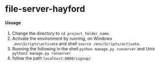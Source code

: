 # file-server-hayford
#### Usuage
1. Change the directory to `cd project_folder_name`.
2. Activate the environment by running, on Windows `.env\Scripts\activate` and shell `source /env/Scripts/activate`.
3. Running the following in the shell `python manage.py runserver` and Unix ` python3 manage.py runserver`
4. follow the path `localhost:8000/signup/`

